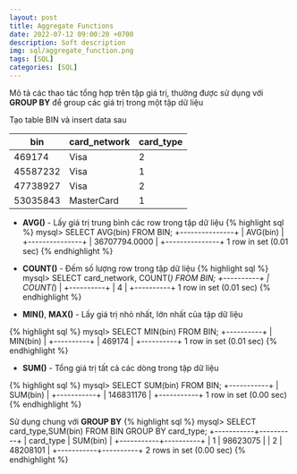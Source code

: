 ```yaml
---
layout: post
title: Aggregate Functions
date: 2022-07-12 09:00:20 +0700
description: Soft description
img: sql/aggregate_function.png
tags: [SQL]
categories: [SQL]
---
```


Mô tả các thao tác tổng hợp trên tập giá trị, thường được sử dụng với **GROUP BY** để group các giá trị trong một tập dữ liệu

Tạo table BIN và insert data sau

| bin      | card_network | card_type |
|----------|--------------|-----------|
| 469174   | Visa         | 2         |
| 45587232 | Visa         | 1         |
| 47738927 | Visa         | 2         |
| 53035843 | MasterCard   | 1         |

- **AVG()** - Lấy giá trị trung bình các row trong tập dữ liệu
{% highlight sql %}
mysql> SELECT AVG(bin) FROM BIN;
+---------------+
| AVG(bin)      |
+---------------+
| 36707794.0000 |
+---------------+
1 row in set (0.01 sec)
{% endhighlight %}

- **COUNT()** - Đếm số lượng row trong tập dữ liệu
{% highlight sql %}
mysql> SELECT card_network, COUNT(*) FROM BIN;
+----------+
| COUNT(*) |
+----------+
|        4 |
+----------+
1 row in set (0.01 sec)
{% endhighlight %}

- **MIN()**, **MAX()** - Lấy giá trị nhỏ nhất, lớn nhất của tập dữ liệu

{% highlight sql %}
mysql> SELECT MIN(bin) FROM BIN;
+----------+
| MIN(bin) |
+----------+
|   469174 |
+----------+
1 row in set (0.01 sec)
{% endhighlight %}

- **SUM()** - Tổng giá trị tất cả các dòng trong tập dữ liệu

{% highlight sql %}
mysql> SELECT SUM(bin) FROM BIN;
+-----------+
| SUM(bin)  |
+-----------+
| 146831176 |
+-----------+
1 row in set (0.00 sec)
{% endhighlight %}

Sử dụng chung với **GROUP BY**
{% highlight sql %}
mysql> SELECT card_type,SUM(bin) FROM BIN GROUP BY card_type;
+-----------+----------+
| card_type | SUM(bin) |
+-----------+----------+
|         1 | 98623075 |
|         2 | 48208101 |
+-----------+----------+
2 rows in set (0.00 sec)
{% endhighlight %}